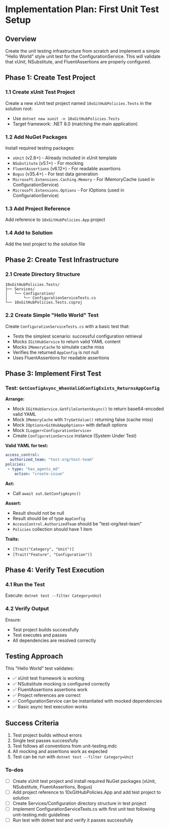 <!-- e657f72a-7247-4ea1-9c89-d93e6fc069b7 c65ee418-b24f-4ac0-a8cc-e4661f3a412f -->
# Implementation Plan: First Unit Test Setup

## Overview

Create the unit testing infrastructure from scratch and implement a simple "Hello World" style unit test for the ConfigurationService. This will validate that xUnit, NSubstitute, and FluentAssertions are properly configured.

## Phase 1: Create Test Project

### 1.1 Create xUnit Test Project

Create a new xUnit test project named `10xGitHubPolicies.Tests` in the solution root:

- Use `dotnet new xunit -n 10xGitHubPolicies.Tests`
- Target framework: .NET 8.0 (matching the main application)

### 1.2 Add NuGet Packages

Install required testing packages:

- `xUnit` (v2.6+) - Already included in xUnit template
- `NSubstitute` (v5.1+) - For mocking
- `FluentAssertions` (v6.12+) - For readable assertions
- `Bogus` (v35.4+) - For test data generation
- `Microsoft.Extensions.Caching.Memory` - For IMemoryCache (used in ConfigurationService)
- `Microsoft.Extensions.Options` - For IOptions<T> (used in ConfigurationService)

### 1.3 Add Project Reference

Add reference to `10xGitHubPolicies.App` project

### 1.4 Add to Solution

Add the test project to the solution file

## Phase 2: Create Test Infrastructure

### 2.1 Create Directory Structure

```
10xGitHubPolicies.Tests/
├── Services/
│   └── Configuration/
│       └── ConfigurationServiceTests.cs
└── 10xGitHubPolicies.Tests.csproj
```

### 2.2 Create Simple "Hello World" Test

Create `ConfigurationServiceTests.cs` with a basic test that:

- Tests the simplest scenario: successful configuration retrieval
- Mocks `IGitHubService` to return valid YAML content
- Mocks `IMemoryCache` to simulate cache miss
- Verifies the returned `AppConfig` is not null
- Uses FluentAssertions for readable assertions

## Phase 3: Implement First Test

### Test: `GetConfigAsync_WhenValidConfigExists_ReturnsAppConfig`

**Arrange:**

- Mock `IGitHubService.GetFileContentAsync()` to return base64-encoded valid YAML
- Mock `IMemoryCache` with `TryGetValue()` returning false (cache miss)
- Mock `IOptions<GitHubAppOptions>` with default options
- Mock `ILogger<ConfigurationService>`
- Create `ConfigurationService` instance (System Under Test)

**Valid YAML for test:**

```yaml
access_control:
  authorized_team: "test-org/test-team"
policies:
 - type: "has_agents_md"
    action: "create-issue"
```

**Act:**

- Call `await sut.GetConfigAsync()`

**Assert:**

- Result should not be null
- Result should be of type `AppConfig`
- `AccessControl.AuthorizedTeam` should be "test-org/test-team"
- `Policies` collection should have 1 item

**Traits:**

- `[Trait("Category", "Unit")]`
- `[Trait("Feature", "Configuration")]`

## Phase 4: Verify Test Execution

### 4.1 Run the Test

Execute: `dotnet test --filter Category=Unit`

### 4.2 Verify Output

Ensure:

- Test project builds successfully
- Test executes and passes
- All dependencies are resolved correctly

## Testing Approach

This "Hello World" test validates:

- ✅ xUnit test framework is working
- ✅ NSubstitute mocking is configured correctly
- ✅ FluentAssertions assertions work
- ✅ Project references are correct
- ✅ ConfigurationService can be instantiated with mocked dependencies
- ✅ Basic async test execution works

## Success Criteria

1. Test project builds without errors
2. Single test passes successfully
3. Test follows all conventions from unit-testing.mdc
4. All mocking and assertions work as expected
5. Test can be run with `dotnet test --filter Category=Unit`

### To-dos

- [ ] Create xUnit test project and install required NuGet packages (xUnit, NSubstitute, FluentAssertions, Bogus)
- [ ] Add project reference to 10xGitHubPolicies.App and add test project to solution
- [ ] Create Services/Configuration directory structure in test project
- [ ] Implement ConfigurationServiceTests.cs with first unit test following unit-testing.mdc guidelines
- [ ] Run test with dotnet test and verify it passes successfully